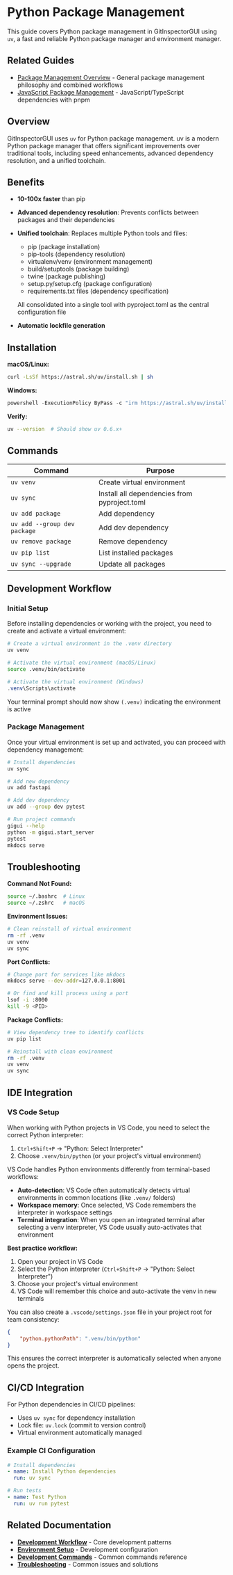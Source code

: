 # Python Package Management

This guide covers Python package management in GitInspectorGUI using `uv`, a fast and reliable Python package manager and environment manager.

## Related Guides

-   [Package Management Overview](package-management-overview.md) - General package management philosophy and combined workflows
-   [JavaScript Package Management](javascript-package-management.md) - JavaScript/TypeScript dependencies with pnpm

## Overview

GitInspectorGUI uses `uv` for Python package management. uv is a modern Python package manager that offers significant improvements over traditional tools, including speed enhancements, advanced dependency resolution, and a unified toolchain.

## Benefits

-   **10-100x faster** than pip
-   **Advanced dependency resolution**: Prevents conflicts between packages and their dependencies
-   **Unified toolchain**: Replaces multiple Python tools and files:

    -   pip (package installation)
    -   pip-tools (dependency resolution)
    -   virtualenv/venv (environment management)
    -   build/setuptools (package building)
    -   twine (package publishing)
    -   setup.py/setup.cfg (package configuration)
    -   requirements.txt files (dependency specification)

    All consolidated into a single tool with pyproject.toml as the central configuration file

-   **Automatic lockfile generation**

## Installation

**macOS/Linux:**

```bash
curl -LsSf https://astral.sh/uv/install.sh | sh
```

**Windows:**

```powershell
powershell -ExecutionPolicy ByPass -c "irm https://astral.sh/uv/install.ps1 | iex"
```

**Verify:**

```bash
uv --version  # Should show uv 0.6.x+
```

## Commands

| Command                      | Purpose                                      |
| ---------------------------- | -------------------------------------------- |
| `uv venv`                    | Create virtual environment                   |
| `uv sync`                    | Install all dependencies from pyproject.toml |
| `uv add package`             | Add dependency                               |
| `uv add --group dev package` | Add dev dependency                           |
| `uv remove package`          | Remove dependency                            |
| `uv pip list`                | List installed packages                      |
| `uv sync --upgrade`          | Update all packages                          |

## Development Workflow

### Initial Setup

Before installing dependencies or working with the project, you need to create and activate a virtual environment:

```bash
# Create a virtual environment in the .venv directory
uv venv
```

```bash
# Activate the virtual environment (macOS/Linux)
source .venv/bin/activate
```

```powershell
# Activate the virtual environment (Windows)
.venv\Scripts\activate
```

Your terminal prompt should now show `(.venv)` indicating the environment is active

### Package Management

Once your virtual environment is set up and activated, you can proceed with dependency management:

```bash
# Install dependencies
uv sync

# Add new dependency
uv add fastapi

# Add dev dependency
uv add --group dev pytest

# Run project commands
gigui --help
python -m gigui.start_server
pytest
mkdocs serve
```

## Troubleshooting

**Command Not Found:**

```bash
source ~/.bashrc  # Linux
source ~/.zshrc   # macOS
```

**Environment Issues:**

```bash
# Clean reinstall of virtual environment
rm -rf .venv
uv venv
uv sync
```

**Port Conflicts:**

```bash
# Change port for services like mkdocs
mkdocs serve --dev-addr=127.0.0.1:8001

# Or find and kill process using a port
lsof -i :8000
kill -9 <PID>
```

**Package Conflicts:**

```bash
# View dependency tree to identify conflicts
uv pip list

# Reinstall with clean environment
rm -rf .venv
uv venv
uv sync
```

## IDE Integration

### VS Code Setup

When working with Python projects in VS Code, you need to select the correct Python interpreter:

1. `Ctrl+Shift+P` → "Python: Select Interpreter"
2. Choose `.venv/bin/python` (or your project's virtual environment)

VS Code handles Python environments differently from terminal-based workflows:

-   **Auto-detection**: VS Code often automatically detects virtual environments in common locations (like `.venv/` folders)
-   **Workspace memory**: Once selected, VS Code remembers the interpreter in workspace settings
-   **Terminal integration**: When you open an integrated terminal after selecting a venv interpreter, VS Code usually auto-activates that environment

**Best practice workflow:**

1. Open your project in VS Code
2. Select the Python interpreter (`Ctrl+Shift+P` → "Python: Select Interpreter")
3. Choose your project's virtual environment
4. VS Code will remember this choice and auto-activate the venv in new terminals

You can also create a `.vscode/settings.json` file in your project root for team consistency:

```json
{
    "python.pythonPath": ".venv/bin/python"
}
```

This ensures the correct interpreter is automatically selected when anyone opens the project.

## CI/CD Integration

For Python dependencies in CI/CD pipelines:

-   Uses `uv sync` for dependency installation
-   Lock file: `uv.lock` (commit to version control)
-   Virtual environment automatically managed

### Example CI Configuration

```yaml
# Install dependencies
- name: Install Python dependencies
  run: uv sync

# Run tests
- name: Test Python
  run: uv run pytest
```

## Related Documentation

-   **[Development Workflow](development-workflow.md)** - Core development patterns
-   **[Environment Setup](environment-setup.md)** - Development configuration
-   **[Development Commands](development-commands.md)** - Common commands reference
-   **[Troubleshooting](troubleshooting.md)** - Common issues and solutions
